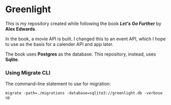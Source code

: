# Greenlight
This is my repository created while following the book ***Let's Go Further*** by **Alex Edwards**.

In the book, a movie API is built. I changed this to an event API, which I hope to use as the basis for a calender API and app later.

The book uses **Postgres** as the database. This repository, instead, uses **Sqlite**.

### Using Migrate CLI
The command-line statement to use for migration:

    migrate -path=./migrations -database=sqlite3://greenlight.db -verbose up